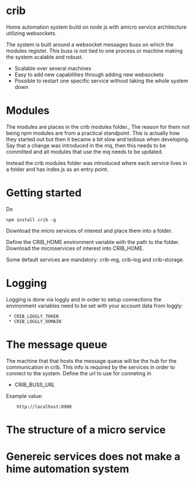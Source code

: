 # crib

Home automation system build on node js with amicro service architecture utilizing websockets. 

The system is built around a websocket messages buss on which the modules register. This buss is not tied to one 
process or machine making the system scalable and robust.

* Scalable over several machines
* Easy to add new capabilities through adding new websockets
* Possible to restart one specific service without taking the whole system down

# Modules

The modules are places in the crib modules folder., The reason for them not being npm modules are from a practical 
standpoint. This is actually how they started out but then it became a bit slow and tedious when developing. Say that a change was 
introduced in the mq, then this needs to be committed and all modules that use the mq needs to be updated.

Instead the crib modules folder was introduced where each service lives in a folder and has index.js as an entry point.

# Getting started

Do 

```npm install crib -g``` 


Download the micro services of interest and place them into a folder. 

Define the CRIB_HOME environment variable with the path to the folder. Download the microservices of interest into CRIB_HOME.

Some default services are mandatory: crib-mg, crib-log and crib-storage.

# Logging
 Logging is done via loggly and in order to setup connections the environment variables need to be set with your account data from loggly:
     
     * CRIB_LOGGLY_TOKEN
     * CRIB_LOGGLY_DOMAIN
     
# The message queue
  
The machine that that hosts the message queue will be the hub for the communication in crib. This info is required by 
the services in order to connect to the system. Define the url to use for conneting in

* CRIB_BUSS_URL

Example value:
```
    http://localhost:8900
```

# The structure of a micro service

# Genereic services does not make a hime automation system
